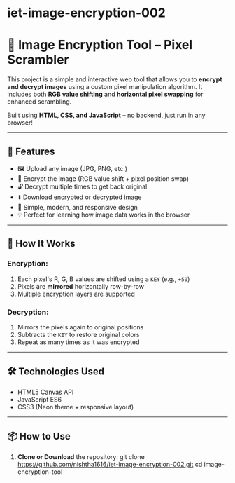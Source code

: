 # iet-image-encryption-002
# 🔐 Image Encryption Tool – Pixel Scrambler

This project is a simple and interactive web tool that allows you to **encrypt and decrypt images** using a custom pixel manipulation algorithm. It includes both **RGB value shifting** and **horizontal pixel swapping** for enhanced scrambling.

Built using **HTML, CSS, and JavaScript** – no backend, just run in any browser!

---

## 🚀 Features

- 🖼 Upload any image (JPG, PNG, etc.)
- 🔐 Encrypt the image (RGB value shift + pixel position swap)
- 🔓 Decrypt multiple times to get back original
- ⬇️ Download encrypted or decrypted image
- 🎨 Simple, modern, and responsive design
- 💡 Perfect for learning how image data works in the browser

---

## 🧠 How It Works

### Encryption:
1. Each pixel's R, G, B values are shifted using a `KEY` (e.g., `+50`)
2. Pixels are **mirrored** horizontally row-by-row
3. Multiple encryption layers are supported

### Decryption:
1. Mirrors the pixels again to original positions
2. Subtracts the `KEY` to restore original colors
3. Repeat as many times as it was encrypted

---

## 🛠 Technologies Used

- HTML5 Canvas API
- JavaScript ES6
- CSS3 (Neon theme + responsive layout)

---

## 📦 How to Use

1. **Clone or Download** the repository:
   git clone https://github.com/nishtha1616/iet-image-encryption-002.git
   cd image-encryption-tool
